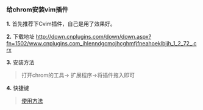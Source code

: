 ### 给chrom安装vim插件

**1.** 首先推荐下Cvim插件，自己是用了效果好。

**2.** 下载地址 http://down.cnplugins.com/down/down.aspx?fn=1502/www.cnplugins.com_ihlenndgcmojhcghmfjfneahoeklbjjh_1_2_72_.crx

**3.** 安装方法

> 打开chrom的工具-> 扩展程序->将插件拖入即可

**4.** 快捷键

> [使用方法](http://www.cnblogs.com/voidsky/p/5490787.html)
